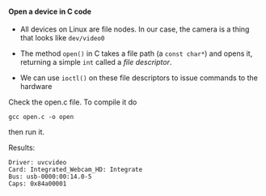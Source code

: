 #### Open a device in C code

- All devices on Linux are file nodes. In our case, the camera is a thing that looks like `dev/video0`

- The method `open()` in C takes a file path (a `const char*`) and opens it, returning a simple `int` called a *file descriptor*. 

- We can use `ioctl()` on these file descriptors to issue commands to the hardware

Check the open.c file. To compile it do 
```
gcc open.c -o open
```
then run it.

Results: 
```
Driver: uvcvideo
Card: Integrated_Webcam_HD: Integrate
Bus: usb-0000:00:14.0-5
Caps: 0x84a00001
```